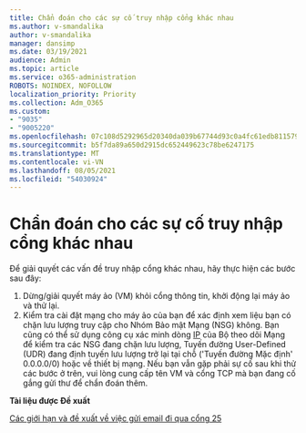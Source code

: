 ```yaml
---
title: Chẩn đoán cho các sự cố truy nhập cổng khác nhau
ms.author: v-smandalika
author: v-smandalika
manager: dansimp
ms.date: 03/19/2021
audience: Admin
ms.topic: article
ms.service: o365-administration
ROBOTS: NOINDEX, NOFOLLOW
localization_priority: Priority
ms.collection: Adm_O365
ms.custom:
- "9035"
- "9005220"
ms.openlocfilehash: 07c108d5292965d20340da039b67744d93c0a4fc61edb8115796671f2f7f1552
ms.sourcegitcommit: b5f7da89a650d2915dc652449623c78be6247175
ms.translationtype: MT
ms.contentlocale: vi-VN
ms.lasthandoff: 08/05/2021
ms.locfileid: "54030924"
---
```

# <a name="diagnostics-for-different-ports-access-issues"></a>Chẩn đoán cho các sự cố truy nhập cổng khác nhau

Để giải quyết các vấn đề truy nhập cổng khác nhau, hãy thực hiện các bước sau đây:

1. Dừng/giải quyết máy ảo (VM) khỏi cổng thông tin, khởi động lại máy ảo và thử lại. 
2. Kiểm tra cài đặt mạng cho máy ảo của bạn để xác định xem liệu bạn có chặn lưu lượng truy cập cho Nhóm Bảo mật Mạng (NSG) không. Bạn cũng có thể sử dụng công cụ xác minh dòng [IP](https://docs.microsoft.com/azure/network-watcher/network-watcher-ip-flow-verify-overview?WT.mc_id=Portal-Microsoft_Azure_Support) của Bộ theo dõi Mạng để kiểm tra các NSG đang chặn lưu lượng, Tuyến đường User-Defined (UDR) đang định tuyến lưu lượng trở lại tại chỗ ('Tuyến đường Mặc định' 0.0.0.0/0) hoặc về thiết bị mạng.
Nếu bạn vẫn gặp phải sự cố sau khi thử các bước ở trên, vui lòng cung cấp tên VM và cổng TCP mà bạn đang cố gắng gửi thư để chẩn đoán thêm.

**Tài liệu được Đề xuất**

[Các giới hạn và đề xuất về việc gửi email đi qua cổng 25](https://docs.microsoft.com/azure/virtual-network/troubleshoot-outbound-smtp-connectivity)